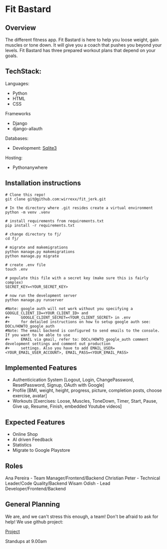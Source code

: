 # Fit Bastard

## Overview

The different fitness app. Fit Bastard is here to help you loose weight, gain muscles or tone down. 
It will give you a coach that pushes you beyond your levels. Fit Bastard has three prepared workout 
plans that depend on your goals. 

## TechStack:

Languages: 
- Python 
- HTML 
- CSS

Frameworks
- Django
- django-allauth

Databases: 
- Development: [Sqlite3](https://sqlite.org/)

Hosting: 
- Pythonanywhere

## Installation instructions

```
# Clone this repo! 
git clone git@github.com:wirrexx/fit_jerk.git

# In the directory where .git resides create a virtual environment
python -m venv .venv

# install requirements from requirements.txt
pip install -r requirements.txt

# change directory to fj/
cd fj/

# migrate and makemigrations
python manage.py makemigrations
python manage.py migrate

# create .env file
touch .env

# populate this file with a secret key (make sure this is fairly complex)
SECRET_KEY=<YOUR_SECRET_KEY>

# now run the development server
python manage.py runserver

#Note: google auth will not work without you specifying a GOOGLE_CLIENT_ID=<YOUR_CLIENT_ID> and
#+     GOOGLE_CLIENT_SECRET=<YOUR_CLIENT_SECRET> in .env
#+     for detailed instructions on how to setup google auth see: DOCs/HOWTO_google_auth
#Note: The email backend is configured to send emails to the console. If you want to be able to use
#+     EMAIL via gmail, refer to: DOCs/HOWTO_google_auth comment development settings and comment out production
#+     settings. Also you have to add EMAIL_USER=<YOUR_EMAIL_USER_ACCOUNT>, EMAIL_PASS=<YOUR_EMAIL_PASS> 
```

## Implemented Features 

- Authenticication System
	[Logout, Login, ChangePassword, ResetPassword, Signup, OAuth with Google]
- Profile
	[BMI, weight, height, progress, picture, completion posts, choose exercise, avatar]
- Workouts
	[Exercises: Loose, Muscles, ToneDown, Timer, Start, Pause, Give up, Resume, Finish, embedded Youtube videos] 
	

## Expected Features

- Online Shop
- AI driven Feedback
- Statistics
- Migrate to Google Playstore

## Roles

Ana Pereira - Team Manager/Frontend/Backend
Christian Peter - Technical Leader/Code Quality/Backend
Wisam Odish - Lead Developer/Frontend/Backend

## General Planning

We are, and we can't stress this enough, a team!
Don't be afraid to ask for help!
We use github project:


[Project](https://github.com/users/wirrexx/projects/1/views/7)

	
Standups at 9.00am












